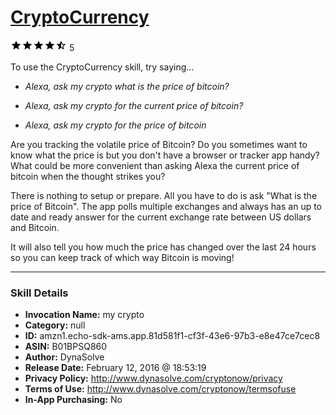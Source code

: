 # [CryptoCurrency](http://alexa.amazon.com/#skills/amzn1.echo-sdk-ams.app.81d581f1-cf3f-43e6-97b3-e8e47ce7cec8)
![4.3 stars](../../images/ic_star_black_18dp_1x.png)![4.3 stars](../../images/ic_star_black_18dp_1x.png)![4.3 stars](../../images/ic_star_black_18dp_1x.png)![4.3 stars](../../images/ic_star_black_18dp_1x.png)![4.3 stars](../../images/ic_star_half_black_18dp_1x.png) 5

To use the CryptoCurrency skill, try saying...

* *Alexa, ask my crypto what is the price of bitcoin?*

* *Alexa, ask my crypto for the current price of bitcoin?*

* *Alexa, ask my crypto for the price of bitcoin*

Are you tracking the volatile price of Bitcoin? Do you sometimes want to know what the price is but you don't have a browser or tracker app handy? What could be more convenient than asking Alexa the current price of bitcoin when the thought strikes you?

There is nothing to setup or prepare. All you have to do is ask "What is the price of Bitcoin". The app polls multiple exchanges and always has an up to date and ready answer for the current exchange rate between US dollars and Bitcoin.

It will also tell you how much the price has changed over the last 24 hours so you can keep track of which way Bitcoin is moving!

***

### Skill Details

* **Invocation Name:** my crypto
* **Category:** null
* **ID:** amzn1.echo-sdk-ams.app.81d581f1-cf3f-43e6-97b3-e8e47ce7cec8
* **ASIN:** B01BPSQ860
* **Author:** DynaSolve
* **Release Date:** February 12, 2016 @ 18:53:19
* **Privacy Policy:** http://www.dynasolve.com/cryptonow/privacy
* **Terms of Use:** http://www.dynasolve.com/cryptonow/termsofuse
* **In-App Purchasing:** No
